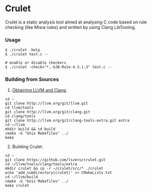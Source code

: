 # Crulet
Crulet is a static analysis tool aimed at analysing C code based on rule checking (like Misra rules) and written by using Clang LibTooling.

### Usage

```shell
$ ./crulet -help
$ ./crulet test.c --

# enable or disable checkers
$ ./crulet -check="*,-GJB-Rule-4.3.1.3" test.c --
```

### Building from Sources

1. [Obtaining LLVM and Clang](http://clang.llvm.org/get_started.html).

```
cd ~
git clone http://llvm.org/git/llvm.git
cd llvm/tools
git clone http://llvm.org/git/clang.git
cd clang/tools
git clone http://llvm.org/git/clang-tools-extra.git extra
cd ~/llvm
mkdir build && cd build
cmake -G "Unix Makefiles" ../
make
```

2. Building Crulet.

```
cd ~
git clone https://github.com/lszero/crulet.git
cd ~/llvm/tools/clang/tools/extra
mkdir crulet && cp -r ~/crulet/src/* ./crulet
echo 'add_subdirectory(crulet)' >> CMakeLists.txt
cd ~/llvm/build
cmake -G "Unix Makefiles" ../
make crulet
```

